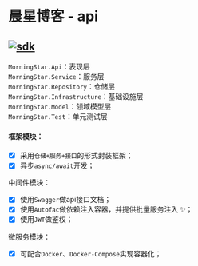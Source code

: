 # 晨星博客 - api
[![sdk](https://img.shields.io/badge/sdk-6.0.20-d.svg)](#)  
-------------------------------
`MorningStar.Api`：表现层  
`MorningStar.Service`：服务层  
`MorningStar.Repository`：仓储层  
`MorningStar.Infrastructure`：基础设施层  
`MorningStar.Model`：领域模型层  
`MorningStar.Test`：单元测试层  

#### 框架模块：  
- [x] 采用`仓储+服务+接口`的形式封装框架；
- [x] 异步`async/await`开发；

中间件模块：
- [x] 使用`Swagger`做api接口文档；
- [x] 使用`Autofac`做依赖注入容器，并提供批量服务注入 ✨；
- [x] 使用`JWT`做鉴权；

微服务模块：
- [x] 可配合`Docker`、`Docker-Compose`实现容器化；